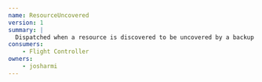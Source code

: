 ```yaml
---
name: ResourceUncovered
version: 1
summary: |
  Dispatched when a resource is discovered to be uncovered by a backup plan
consumers:
    - Flight Controller
owners:
    - josharmi
---
```



<NodeGraph title="Consumer / Producer Diagram" />

<Schema />

<EventExamples />
